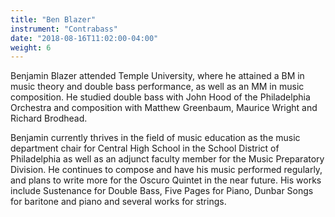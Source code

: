 ```yaml
---
title: "Ben Blazer"
instrument: "Contrabass"
date: "2018-08-16T11:02:00-04:00"
weight: 6
---
```

Benjamin Blazer attended Temple University, where he attained a BM in music theory and double bass performance, as well as an MM in music composition. He studied double bass with John Hood of the Philadelphia Orchestra and composition with Matthew Greenbaum, Maurice Wright and Richard Brodhead.

Benjamin currently thrives in the field of music education as the music department chair for Central High School in the School District of Philadelphia as well as an adjunct faculty member for the Music Preparatory Division. He continues to compose and have his music performed regularly, and plans to write more for the Oscuro Quintet in the near future. His works include Sustenance for Double Bass, Five Pages for Piano, Dunbar Songs for baritone and piano and several works for strings.